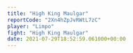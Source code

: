 ```yaml
---
title: "High King Maulgar"
reportCode: "2Xn4hZpJvRWtL7zC"
player: "Limpo"
fight: "High King Maulgar"
date: 2021-07-29T18:52:59.061000+00:00
---
```

